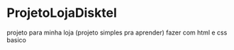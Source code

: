 # ProjetoLojaDisktel
projeto para minha loja (projeto simples pra aprender)
fazer com html e css basico
